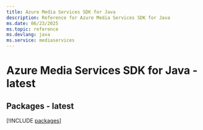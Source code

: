 ```yaml
---
title: Azure Media Services SDK for Java
description: Reference for Azure Media Services SDK for Java
ms.date: 06/23/2025
ms.topic: reference
ms.devlang: java
ms.service: mediaservices
---
```

# Azure Media Services SDK for Java - latest
## Packages - latest
[!INCLUDE [packages](media-services-index.md)]